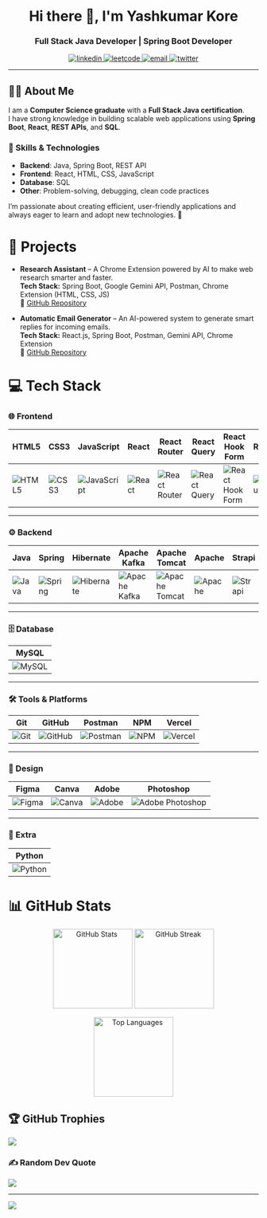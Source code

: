 <h1 align="center">Hi there 👋, I'm Yashkumar Kore</h1>
<h3 align="center">Full Stack Java Developer | Spring Boot Developer </h3>

<p align="center">
  <a href="https://www.linkedin.com/in/yash-kore-96645b219/" target="blank">
    <img src="https://img.shields.io/badge/LinkedIn-%230077B5.svg?&style=for-the-badge&logo=linkedin&logoColor=white" alt="linkedin"/>
  </a>
  <a href="https://leetcode.com/u/7ykore/" target="blank">
    <img src="https://img.shields.io/badge/LeetCode-%23FFA116.svg?&style=for-the-badge&logo=leetcode&logoColor=black" alt="leetcode"/>
  </a>
  <a href="mailto:7ykore@gmail.com" target="blank">
    <img src="https://img.shields.io/badge/Email-D14836?style=for-the-badge&logo=gmail&logoColor=white" alt="email"/>
  </a>
  <a href="https://x.com/https://x.com/yashyk151269" target="blank">
    <img src="https://img.shields.io/badge/Twitter-%231DA1F2.svg?&style=for-the-badge&logo=twitter&logoColor=white" alt="twitter"/>
  </a>
</p>

---
## 👨‍💻 About Me  
I am a **Computer Science graduate** with a **Full Stack Java certification**.  
I have strong knowledge in building scalable web applications using **Spring Boot**, **React**, **REST APIs**, and **SQL**.  

### 🔧 Skills & Technologies  
- **Backend**: Java, Spring Boot, REST API  
- **Frontend**: React, HTML, CSS, JavaScript  
- **Database**: SQL  
- **Other**: Problem-solving, debugging, clean code practices  

I’m passionate about creating efficient, user-friendly applications and always eager to learn and adopt new technologies. 🚀  

# 📂 Projects  

- **Research Assistant** – A Chrome Extension powered by AI to make web research smarter and faster.  
  **Tech Stack:** Spring Boot, Google Gemini API, Postman, Chrome Extension (HTML, CSS, JS)  
  📂 [GitHub Repository](https://lnkd.in/d7ZkanZX)

- **Automatic Email Generator** – An AI-powered system to generate smart replies for incoming emails.  
  **Tech Stack:** React.js, Spring Boot, Postman, Gemini API, Chrome Extension  
  📂 [GitHub Repository](https://lnkd.in/dmVX9KK7)  



# 💻 Tech Stack

### 🌐 Frontend  
| HTML5 | CSS3 | JavaScript | React | React Router | React Query | React Hook Form | Redux | Bootstrap | TailwindCSS | Thymeleaf | Vite |
|-------|------|------------|-------|--------------|-------------|-----------------|-------|-----------|-------------|-----------|------|
| ![HTML5](https://img.shields.io/badge/html5-%23E34F26.svg?style=for-the-badge&logo=html5&logoColor=white) | ![CSS3](https://img.shields.io/badge/css3-%231572B6.svg?style=for-the-badge&logo=css3&logoColor=white) | ![JavaScript](https://img.shields.io/badge/javascript-%23323330.svg?style=for-the-badge&logo=javascript&logoColor=%23F7DF1E) | ![React](https://img.shields.io/badge/react-%2320232a.svg?style=for-the-badge&logo=react&logoColor=%2361DAFB) | ![React Router](https://img.shields.io/badge/React_Router-CA4245?style=for-the-badge&logo=react-router&logoColor=white) | ![React Query](https://img.shields.io/badge/-React%20Query-FF4154?style=for-the-badge&logo=react%20query&logoColor=white) | ![React Hook Form](https://img.shields.io/badge/React%20Hook%20Form-%23EC5990.svg?style=for-the-badge&logo=reacthookform&logoColor=white) | ![Redux](https://img.shields.io/badge/redux-%23593d88.svg?style=for-the-badge&logo=redux&logoColor=white) | ![Bootstrap](https://img.shields.io/badge/bootstrap-%238511FA.svg?style=for-the-badge&logo=bootstrap&logoColor=white) | ![TailwindCSS](https://img.shields.io/badge/tailwindcss-%2338B2AC.svg?style=for-the-badge&logo=tailwind-css&logoColor=white) | ![Thymeleaf](https://img.shields.io/badge/Thymeleaf-%23005C0F.svg?style=for-the-badge&logo=Thymeleaf&logoColor=white) | ![Vite](https://img.shields.io/badge/vite-%23646CFF.svg?style=for-the-badge&logo=vite&logoColor=white) |

---

### ⚙️ Backend  
| Java | Spring | Hibernate | Apache Kafka | Apache Tomcat | Apache | Strapi |
|------|--------|-----------|--------------|---------------|--------|--------|
| ![Java](https://img.shields.io/badge/java-%23ED8B00.svg?style=for-the-badge&logo=openjdk&logoColor=white) | ![Spring](https://img.shields.io/badge/spring-%236DB33F.svg?style=for-the-badge&logo=spring&logoColor=white) | ![Hibernate](https://img.shields.io/badge/Hibernate-59666C?style=for-the-badge&logo=Hibernate&logoColor=white) | ![Apache Kafka](https://img.shields.io/badge/Apache%20Kafka-000?style=for-the-badge&logo=apachekafka) | ![Apache Tomcat](https://img.shields.io/badge/apache%20tomcat-%23F8DC75.svg?style=for-the-badge&logo=apache-tomcat&logoColor=black) | ![Apache](https://img.shields.io/badge/apache-%23D42029.svg?style=for-the-badge&logo=apache&logoColor=white) | ![Strapi](https://img.shields.io/badge/strapi-%232E7EEA.svg?style=for-the-badge&logo=strapi&logoColor=white) |

---

### 🗄️ Database  
| MySQL |
|-------|
| ![MySQL](https://img.shields.io/badge/mysql-4479A1.svg?style=for-the-badge&logo=mysql&logoColor=white) |

---

### 🛠️ Tools & Platforms  
| Git | GitHub | Postman | NPM | Vercel |
|-----|--------|---------|-----|--------|
| ![Git](https://img.shields.io/badge/git-%23F05033.svg?style=for-the-badge&logo=git&logoColor=white) | ![GitHub](https://img.shields.io/badge/github-%23121011.svg?style=for-the-badge&logo=github&logoColor=white) | ![Postman](https://img.shields.io/badge/Postman-FF6C37?style=for-the-badge&logo=postman&logoColor=white) | ![NPM](https://img.shields.io/badge/NPM-%23CB3837.svg?style=for-the-badge&logo=npm&logoColor=white) | ![Vercel](https://img.shields.io/badge/vercel-%23000000.svg?style=for-the-badge&logo=vercel&logoColor=white) |

---

### 🎨 Design  
| Figma | Canva | Adobe | Photoshop |
|-------|-------|-------|-----------|
| ![Figma](https://img.shields.io/badge/figma-%23F24E1E.svg?style=for-the-badge&logo=figma&logoColor=white) | ![Canva](https://img.shields.io/badge/Canva-%2300C4CC.svg?style=for-the-badge&logo=Canva&logoColor=white) | ![Adobe](https://img.shields.io/badge/adobe-%23FF0000.svg?style=for-the-badge&logo=adobe&logoColor=white) | ![Adobe Photoshop](https://img.shields.io/badge/adobe%20photoshop-%2331A8FF.svg?style=for-the-badge&logo=adobe%20photoshop&logoColor=white) |

---

### 🐍 Extra  
| Python |
|--------|
| ![Python](https://img.shields.io/badge/python-3670A0?style=for-the-badge&logo=python&logoColor=ffdd54) |

# 📊 GitHub Stats  

<p align="center">
  <img src="https://github-readme-stats.vercel.app/api?username=yashyk123&show_icons=true&theme=tokyonight" alt="GitHub Stats" height="160"/>
  <img src="https://github-readme-streak-stats.herokuapp.com/?user=yashyk123&theme=tokyonight" alt="GitHub Streak" height="160"/>
</p>

<p align="center">
  <img src="https://github-readme-stats.vercel.app/api/top-langs/?username=yashyk123&layout=compact&theme=tokyonight" alt="Top Languages" height="160"/>
</p>


## 🏆 GitHub Trophies
![](https://github-profile-trophy.vercel.app/?username=yashyk123&theme=neon&no-frame=false&no-bg=true&margin-w=4)

### ✍️ Random Dev Quote
![](https://quotes-github-readme.vercel.app/api?type=horizontal&theme=radical)

---
[![](https://visitcount.itsvg.in/api?id=yashyk123&icon=0&color=0)](https://visitcount.itsvg.in)

<!-- Proudly created with GPRM ( https://gprm.itsvg.in ) -->
